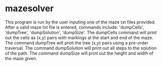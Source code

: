 # mazesolver
This program is run by the user inputing one of the maze txt files provided. After a valid maze txt file is entered, commands include:  'dumpCells', 'dumpTree', 'dumpSolution', 'dumpSize'. The dumpCells command will print out the cells as (x,y) pairs with markings at the start and end of the maze. The command dumpTree will print the tree (x,y) pairs using a pre-order traversal. The command dumpSolution will print out all steps to the solution of the path. The command dumpSize will print out the height and width of the maze given.
